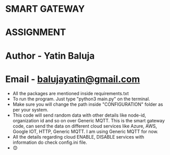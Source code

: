 # SMART GATEWAY
# ASSIGNMENT


# Author - Yatin Baluja
# Email - balujayatin@gmail.com

* All the packages are mentioned inside requirements.txt
* To run the program. Just type "python3 main.py" on the terminal.
* Make sure you will change the path inside "CONFIGURATION" folder as per your system.
* This code will send random data with other details like node-id, organization id and so on over Generic MQTT. This is the smart gateway code, can send the data on different cloud services like Azure, AWS, Google IOT, HTTP, Generic MQTT. I am using Generic MQTT for now.
* All the details regarding cloud ENABLE, DISABLE services with information do check config.ini file.
* 😊
